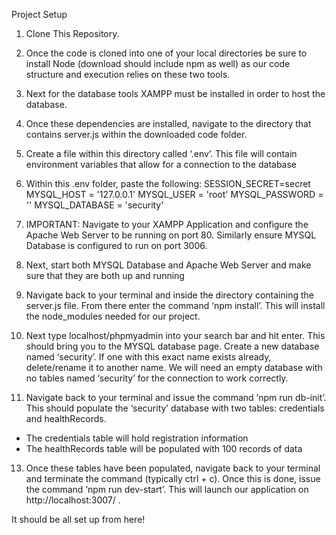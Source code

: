 Project Setup
1. Clone This Repository.
2. Once the code is cloned into one of your local directories be sure to install Node (download should include npm as well) as our code structure and execution relies on these two tools.
3. Next for the database tools XAMPP must be installed in order to host the database.
4. Once these dependencies are installed, navigate to the directory that contains server.js within the downloaded code folder.
5. Create a file within this directory called ‘.env’. This file will contain environment variables that allow for a connection to the database

6. Within this .env folder, paste the following:
SESSION_SECRET=secret
MYSQL_HOST = '127.0.0.1'
MYSQL_USER = 'root'
MYSQL_PASSWORD = ''
MYSQL_DATABASE = 'security'

7. IMPORTANT: Navigate to your XAMPP Application and configure the Apache Web Server to be running on port 80. Similarly ensure MYSQL Database is configured to run on port 3006.

8. Next, start both MYSQL Database and Apache Web Server and make sure that they are both up and running
9. Navigate back to your terminal and inside the directory containing the server.js file. From there enter the command ‘npm install’. This will install the node_modules needed for our project.
10. Next type localhost/phpmyadmin into your search bar and hit enter. This should bring you to the MYSQL database page. Create a new database named ‘security’. If one with this exact name exists already, delete/rename it to another name. We will need an empty database with no tables named ‘security’ for the connection to work correctly.

12. Navigate back to your terminal and issue the command ‘npm run db-init’. This should populate the ‘security’ database with two tables: credentials and healthRecords.
- The credentials table will hold registration information
- The healthRecords table will be populated with 100 records of data
13. Once these tables have been populated, navigate back to your terminal and terminate the command (typically ctrl + c).
Once this is done, issue the command ‘npm run dev-start’. This will launch our application on http://localhost:3007/ .

It should be all set up from here!

